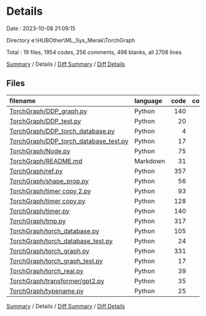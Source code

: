 # Details

Date : 2023-10-08 21:09:15

Directory e:\\HUBOther\\ML_Sys_Merak\\TorchGraph

Total : 19 files,  1954 codes, 256 comments, 498 blanks, all 2708 lines

[Summary](results.md) / Details / [Diff Summary](diff.md) / [Diff Details](diff-details.md)

## Files
| filename | language | code | comment | blank | total |
| :--- | :--- | ---: | ---: | ---: | ---: |
| [TorchGraph/DDP_graph.py](/TorchGraph/DDP_graph.py) | Python | 140 | 20 | 35 | 195 |
| [TorchGraph/DDP_test.py](/TorchGraph/DDP_test.py) | Python | 20 | 15 | 11 | 46 |
| [TorchGraph/DDP_torch_database.py](/TorchGraph/DDP_torch_database.py) | Python | 4 | 0 | 1 | 5 |
| [TorchGraph/DDP_torch_database_test.py](/TorchGraph/DDP_torch_database_test.py) | Python | 17 | 20 | 9 | 46 |
| [TorchGraph/Node.py](/TorchGraph/Node.py) | Python | 75 | 0 | 19 | 94 |
| [TorchGraph/README.md](/TorchGraph/README.md) | Markdown | 31 | 0 | 15 | 46 |
| [TorchGraph/ref.py](/TorchGraph/ref.py) | Python | 357 | 7 | 81 | 445 |
| [TorchGraph/shape_prop.py](/TorchGraph/shape_prop.py) | Python | 56 | 60 | 20 | 136 |
| [TorchGraph/timer copy 2.py](/TorchGraph/timer%20copy%202.py) | Python | 93 | 15 | 30 | 138 |
| [TorchGraph/timer copy.py](/TorchGraph/timer%20copy.py) | Python | 128 | 15 | 31 | 174 |
| [TorchGraph/timer.py](/TorchGraph/timer.py) | Python | 140 | 15 | 34 | 189 |
| [TorchGraph/tmp.py](/TorchGraph/tmp.py) | Python | 317 | 12 | 68 | 397 |
| [TorchGraph/torch_database.py](/TorchGraph/torch_database.py) | Python | 105 | 27 | 30 | 162 |
| [TorchGraph/torch_database_test.py](/TorchGraph/torch_database_test.py) | Python | 24 | 3 | 7 | 34 |
| [TorchGraph/torch_graph.py](/TorchGraph/torch_graph.py) | Python | 331 | 14 | 72 | 417 |
| [TorchGraph/torch_graph_test.py](/TorchGraph/torch_graph_test.py) | Python | 17 | 2 | 7 | 26 |
| [TorchGraph/torch_real.py](/TorchGraph/torch_real.py) | Python | 39 | 16 | 14 | 69 |
| [TorchGraph/transformer/gpt2.py](/TorchGraph/transformer/gpt2.py) | Python | 35 | 14 | 9 | 58 |
| [TorchGraph/typename.py](/TorchGraph/typename.py) | Python | 25 | 1 | 5 | 31 |

[Summary](results.md) / Details / [Diff Summary](diff.md) / [Diff Details](diff-details.md)